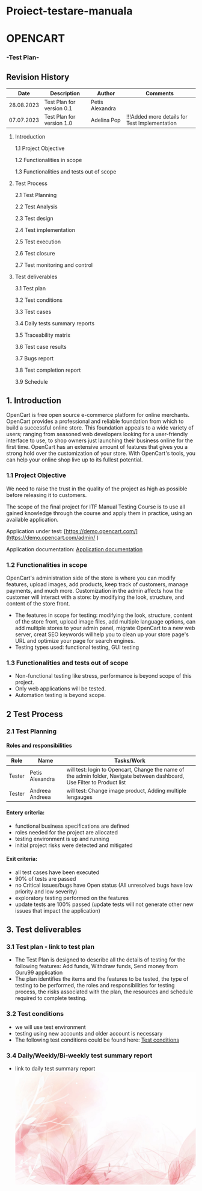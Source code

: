 # Proiect-testare-manuala
# OPENCART
### -Test Plan-
## Revision History

| Date  | Description  | Author | Comments|
|---|---|---|---|
| 28.08.2023 | Test Plan for version 0.1| Petis Alexandra|
| 07.07.2023 | Test Plan for version 1.0 | Adelina Pop| !!!Added more details for Test Implementation|

  1. Introduction
     
      1.1 Project Objective
     
      1.2 Functionalities in scope
     
      1.3 Functionalities and tests out of scope
  2. Test Process
      
      2.1 Test Planning
     
      2.2 Test Analysis
     
      2.3 Test design
     
      2.4 Test implementation

      2.5 Test execution

      2.6 Test closure

      2.7 Test monitoring and control
     
  3. Test deliverables
     
      3.1 Test plan
     
      3.2 Test conditions

      3.3 Test cases

      3.4 Daily tests summary reports

      3.5 Traceability matrix

      3.6 Test case results

      3.7 Bugs report

      3.8 Test completion report

      3.9 Schedule 
     
  ## 1. Introduction
     
OpenCart is free open source e-commerce platform for online merchants. OpenCart provides a professional and reliable foundation from which to build a successful online store. This foundation appeals to a wide variety of users; ranging from seasoned web developers looking for a user-friendly interface to use, to shop owners just launching their business online for the first time. OpenCart has an extensive amount of features that gives you a strong hold over the customization of your store. With OpenCart's tools, you can help your online shop live up to its fullest potential.

### 1.1 Project Objective

We need to raise the trust in the quality of the project as high as possible before releasing it to customers.

The scope of the final project for ITF Manual Testing Course is to use all gained knowledge through the course and apply them in practice, using an available application. 

Application under test:	[https://demo.opencart.com/](https://demo.opencart.com/admin/ ) 

Application documentation:  [Application documentation ](http://docs.opencart.com/en-gb/introduction/)

###  1.2 Functionalities in scope

OpenCart's administration side of the store is where you can modify features, upload images, add products, keep track of customers, manage payments, and much more. Customization in the admin affects how the customer will interact with a store: by modifying the look, structure, and content of the store front.

- The features in scope for testing: modifying the look, structure, content of the store front, upload image files, add multiple language options, can add multiple stores to your admin panel, migrate OpenCart to a new web server,  creat SEO keywords willhelp you to clean up your store page's URL and optimize your page for search engines.
- Testing types used: functional testing, GUI testing

 ### 1.3 Functionalities and tests out of scope
 
- Non-functional testing like stress, performance is beyond scope of this project.
- Only web applications will be tested.
- Automation testing is beyond scope.
  
## 2 Test Process

### 2.1 Test Planning

#### Roles and responsibilities

| Role  | Name  | Tasks/Work |
|---|---|---|
| Tester | Petis Alexandra | will test: login to Opencart, Change the name of the admin folder, Navigate between dashboard, Use Filter to Product list|
| Tester | Andreea Andreea| will test: Change image product, Adding multiple lengauges|

#### Entery criteria:

- functional business specifications are defined
- roles needed for the project are allocated
- testing environment is up and running
- initial project risks were detected and mitigated 
  
#### Exit criteria:

- all test cases have been executed 
- 90% of tests are passed
- no Critical issues/bugs have Open status (All unresolved bugs have low priority and low severity)
- exploratory testing performed on the features
- update tests are 100% passed (update tests will not generate other new issues that impact the application)

##  3. Test deliverables

### 3.1 Test plan - link to test plan

- The Test Plan is designed to describe all the details of testing for the following features: Add funds, Withdraw funds, Send money from Guru99 application
- The plan identifies the items and the features to be tested, the type of testing to be performed, the roles and responsibilities for testing process, the risks associated with the plan, the resources and schedule required to complete testing.

### 3.2 Test conditions
  
-  we will use test environment
- testing using new accounts and older account is necessary
- The following test conditions could be found here: [Test conditions]( https://github.com/AlexandraPetis/Proiect-testare-manuala/blob/main/Sedinta%201_Introducere%20in%20programare.pdf )

### 3.4 Daily/Weekly/Bi-weekly test summary report
  - link to daily test summary report ![Daily report](https://github.com/AlexandraPetis/Proiect-testare-manuala/blob/main/background-flori-1.jpg)




   




   
